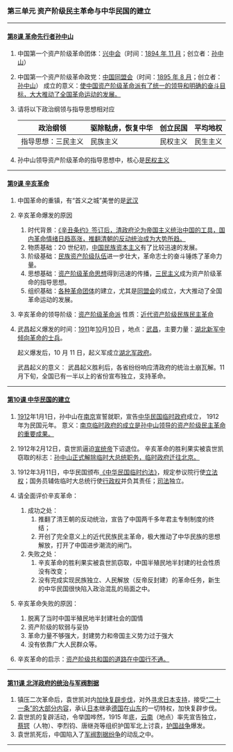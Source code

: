 ### 第三单元 资产阶级民主革命与中华民国的建立

---

#### [第8课 革命先行者孙中山](./%E7%AC%AC8%E8%AF%BE%20%E9%9D%A9%E5%91%BD%E5%85%88%E8%A1%8C%E8%80%85%E5%AD%99%E4%B8%AD%E5%B1%B1)

1. 中国第一个资产阶级革命团体：<u>兴中会</u>（时间：<u>1894 年 11 月</u>；创立者：<u>孙中山</u>）

2. 中国第一个资产阶级革命政党：<u>中国同盟会</u>（时间：<u>1895 年 8 月</u>；创立者：<u>孙中山</u>） 成立的意义：<u>使中国资产阶级革命派有了统一的领导和明确的奋斗目标，大大推动了全国革命运动的发展。</u>

3. 请将以下政治纲领与指导思想相对应

   | 政治纲领      | 驱除鞑虏，恢复中华 | 创立民国 | 平均地权 |
   | --------- | --------- | ---- | ---- |
   | 指导思想：三民主义 | 民族主义      | 民权主义 | 民生主义 |

4. 孙中山领导资产阶级革命的指导思想中，核心是<u>民权主义</u>

---

#### [第9课 辛亥革命](./%E7%AC%AC9%E8%AF%BE%20%E8%BE%9B%E4%BA%A5%E9%9D%A9%E5%91%BD)

1. 中国革命的重镇，有“首义之城”美誉的是<u>武汉</u>

2. 辛亥革命爆发的原因

   1. 时代背景：<u>《辛丑条约》签订后，清政府沦为帝国主义统治中国的工具，国内革命情绪日趋高涨，推翻清朝的反动统治成为大势所趋。</u>
   2. 物质基础：20 世纪初，<u>中国民族资本主义</u>有了比较迅速的发展。
   3. 阶级基础：<u>民族资产阶级队伍</u>进一步壮大，革命志士的奋斗锤炼了革命力量。
   4. 思想基础：<u>资产阶级革命思想</u>得到迅速的传播，<u>三民主义</u>成为资产阶级革命的指导思想。
   5. 组织基础：<u>各种革命团体</u>的建立，尤其是<u>同盟会</u>的成立，大大推动了全国革命运动的发展。

3. 辛亥革命的领导阶级：<u>资产阶级革命派</u> 性质：<u>近代资产阶级民族民主革命</u>

4. 武昌起义爆发的时间：<u>1911</u>年<u>10</u>月<u>10</u>日 ，地点：<u>武昌</u>，主要力量：<u>湖北新军中倾向革命的士兵</u>。

   起义爆发后，10 月 11 日，起义军成立<u>湖北军政府</u>。

   武昌起义的意义： 武昌起义胜利后，各省纷纷响应清政府的统治土崩瓦解。11 月下旬，全国已有一半以上的省份宣布独立，支持革命。

---

#### [第10课 中华民国的建立](./%E7%AC%AC10%E8%AF%BE%20%E4%B8%AD%E5%8D%8E%E6%B0%91%E5%9B%BD%E7%9A%84%E5%BB%BA%E7%AB%8B)

1. <u>1912</u>年1月1日，孙中山在<u>南京</u>宣誓就职，宣告<u>中华民国临时政府</u>成立， 1912 年为民国元年。 意义：<u>南京临时政府的成立是孙中山领导的资产阶级民主革命的重要成果。</u>
2. 1912年2月12日，袁世凯逼迫<u>宣统帝</u>下诏退位。 辛亥革命的胜利果实被袁世凯窃取的标志：<u>孙中山正式解除临时大总统职务，临时政府迁往北京。</u>
3. 1912年3月11日，中华民国颁布<u>《中华民国临时约法》</u>，规定参议院行使<u>立法权</u>；国务员辅佐临时大总统行使<u>行政权</u>并负其责任；<u>司法</u>独立。
4. 请全面评价辛亥革命：

   1. 成功之处：
      1. 推翻了清王朝的反动统治，宣告了中国两千多年君主专制制度的终结；
      2. 开创了完全意义上的近代民族民主革命，极大推动了中华民族的思想解放，打开了中国进步潮流的闸门。
   2. 失败之处：
      1. 辛亥革命的胜利果实被袁世凯窃取，中国半殖民地半封建的社会性质没有改变；
      2. 没有完成实现民族独立、人民解放（反帝反封建）的革命任务，新生的中华民国很快陷入政治混乱的局面之中。

5. 辛亥革命失败的原因：

   1. 脱离了当时中国半殖民地半封建社会的国情
   2. 资产阶级的软弱与妥协
   3. 革命力量不够强大，封建势力和帝国主义势力过于强大
   4. 没有依靠广大人民群众等。

6. 辛亥革命的启示：<u>资产阶级共和国的道路在中国行不通。</u>

---

#### [第11课 北洋政府的统治与军阀割据](./%E7%AC%AC11%E8%AF%BE%20%E5%8C%97%E6%B4%8B%E6%94%BF%E5%BA%9C%E7%9A%84%E7%BB%9F%E6%B2%BB%E4%B8%8E%E5%86%9B%E9%98%80%E5%89%B2%E6%8D%AE)

1. 镇压二次革命后，袁世凯对内<u>加快复辟步伐</u>，对外<u>寻求日本支持</u>，接受<u>“二十一条”的大部分内容</u>，承认<u>日本</u>继承<u>德国</u>在<u>山东</u>的一切特权，加快复辟步伐。
2. 袁世凯的复辟活动，令举国哗然，1915 年底，<u>云南</u>（地点）率先宣告独立，<u>蔡锷</u>（人物）、李烈钧、唐继尧等组织护国军北上讨袁，<u>护国战争</u>爆发。
3. 袁世凯死后，中国陷入了<u>军阀割据纷争</u>的动乱之中。

---
